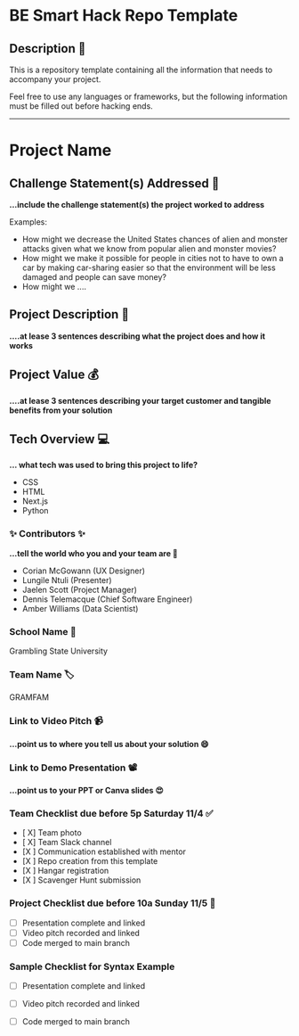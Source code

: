 # BE Smart Hack Repo Template

## Description 🚨 
This is a repository template containing all the information that needs to accompany your project.

Feel free to use any languages or frameworks, but the following information must be filled out before hacking ends.
___________
# Project Name

## Challenge Statement(s) Addressed 🎯
**...include the challenge statement(s) the project worked to address**

Examples:
* How might we decrease the United States chances of alien and monster attacks given what we know from popular alien and monster movies?
* How might we make it possible for people in cities not to have to own a car by making car-sharing easier so that the environment will be less damaged and people can save money?
* How might we ....

## Project Description 🤯
**....at lease 3 sentences describing what the project does and how it works**

## Project Value 💰
**....at lease 3 sentences describing your target customer and tangible benefits from your solution**


## Tech Overview 💻
**... what tech was used to bring this project to life?**

* CSS
* HTML
* Next.js
* Python


### ✨ Contributors ✨
**...tell the world who you and your team are 🙂**
* Corian McGowann (UX Designer)
* Lungile Ntuli (Presenter)
* Jaelen Scott (Project Manager)
* Dennis Telemacque (Chief Software Engineer)
* Amber Williams (Data Scientist)

### School Name 🏫
Grambling State University

### Team Name 🏷
GRAMFAM

### Link to Video Pitch 📹
**...point us to where you tell us about your solution 😄**

### Link to Demo Presentation 📽
**...point us to your PPT or Canva slides 😍**

### Team Checklist due before 5p Saturday 11/4 ✅
- [ X] Team photo
- [ X] Team Slack channel
- [X ] Communication established with mentor
- [X ] Repo creation from this template
- [X ] Hangar registration
- [X ] Scavenger Hunt submission

### Project Checklist due before 10a Sunday 11/5 🏁
- [ ] Presentation complete and linked
- [ ] Video pitch recorded and linked
- [ ] Code merged to main branch

### Sample Checklist for Syntax Example 
- [ ] Presentation complete and linked
- [ ] Video pitch recorded and linked
- [ ] Code merged to main branch

